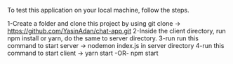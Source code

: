 To test this application on your local machine, follow the steps.

1-Create a folder and clone this project by using git clone -> https://github.com/YasinAdan/chat-app.git
2-Inside the client directory, run npm install or yarn, do the same to server directory.
3-run run this command to start server -> nodemon index.js in server directory
4-run this command to start client -> yarn start -OR- npm start
